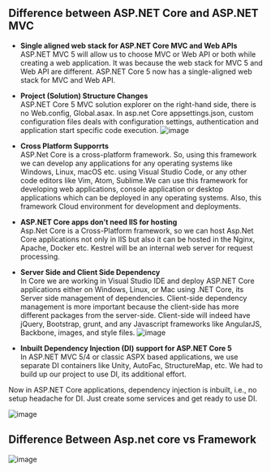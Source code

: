 ## Difference between ASP.NET Core and ASP.NET MVC 

* __Single aligned web stack for ASP.NET Core MVC and Web APIs__<br/>
ASP.NET MVC 5 will allow us to choose MVC or Web API or both while creating a web application. It was because the web stack for MVC 5 and Web API are different. ASP.NET Core 5 now has a single-aligned web stack for MVC and Web API.

*  __Project (Solution) Structure Changes__<br/>
  ASP.NET Core 5 MVC solution explorer on the right-hand side, there is no Web.config, Global.asax. In asp.net Core appsettings.json, custom configuration files  deals with configuration settings, authentication and application start specific code execution.
  ![image](https://user-images.githubusercontent.com/86051093/134131281-5dacc473-0c49-4e48-80ac-be9731852c8d.png)

* __Cross Platform Supporrts__<br/>
 ASP.Net Core is a cross-platform framework. So, using this framework we can develop any applications for any operating systems like Windows, Linux, macOS etc. using Visual Studio Code, or any other code editors like Vim, Atom, Sublime.We can use this framework for developing web applications, console application or desktop applications which can be deployed in any operating systems. Also, this framework Cloud environment for development and deployments.
 
 * __ASP.NET Core apps don’t need IIS for hosting__<br/>
  Asp.Net Core is a Cross-Platform framework, so we can host Asp.Net Core applications not only in IIS but also it can be hosted in the Nginx, Apache, Docker etc. Kestrel will be an internal web server for request processing.

* __Server Side and Client Side Dependency__<br/>
 In Core we are  working in Visual Studio IDE and deploy ASP.NET Core applications either on Windows, Linux, or Mac using .NET Core, its Server side management of dependencies.
 Client-side dependency management is more important because the client-side has more different packages from the server-side. Client-side will indeed have jQuery, Bootstrap, grunt, and any Javascript frameworks like AngularJS, Backbone, images, and style files.
 ![image](https://user-images.githubusercontent.com/86051093/134135348-c121c016-a665-4d6c-9a7d-f18b76986889.png)
 
 * __Inbuilt Dependency Injection (DI) support for ASP.NET Core 5__<br/>
  In ASP.NET MVC 5/4 or classic ASPX based applications, we use separate DI containers like Unity, AutoFac, StructureMap, etc. We had to build up our project to use DI, its additional effort.

Now in ASP.NET Core applications, dependency injection is inbuilt, i.e., no setup headache for DI. Just create some services and get ready to use DI.

![image](https://user-images.githubusercontent.com/86051093/134136107-2e2c6b0a-e6aa-47b9-b1c2-3627923f9777.png)

## Difference Between Asp.net core vs Framework

![image](https://user-images.githubusercontent.com/86051093/134139299-e9fe582a-085d-4c29-bee3-a3c43a33658d.png)
